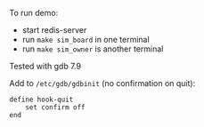 To run demo:
  * start redis-server
  * run ``make sim_board`` in one terminal
  * run ``make sim_owner`` is another terminal

Tested with gdb 7.9

Add to ``/etc/gdb/gdbinit`` (no confirmation on quit):
```
define hook-quit
    set confirm off
end
```
